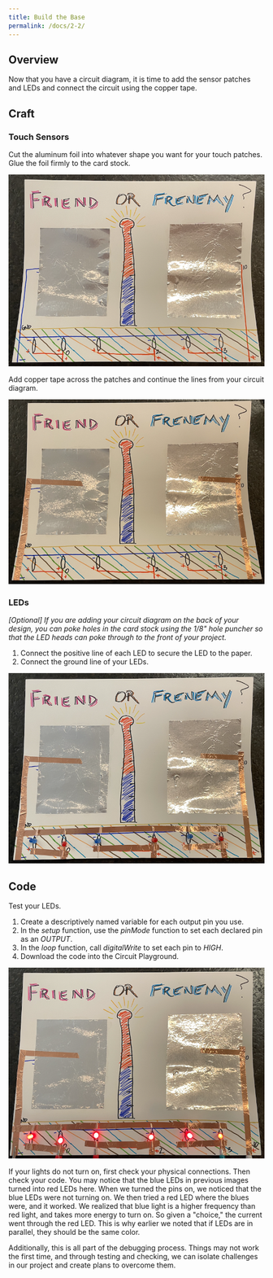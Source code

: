 ```yaml
---
title: Build the Base
permalink: /docs/2-2/
---
```

## Overview
Now that you have a circuit diagram, it is time to add the sensor patches and LEDs
and connect the circuit using the copper tape.

## Craft

### Touch Sensors
Cut the aluminum foil into whatever shape you want for your touch patches. Glue the foil firmly to the card stock.

![add touch sensors](../images/2-2_touch-sensors.png)

Add copper tape across the patches and continue the lines from your circuit diagram.

![connect touch sensors](../images/2-2_connect-touch.png)

### LEDs
*[Optional] If you are adding your circuit diagram on the back of your design, you can poke holes in the card stock using the 1/8" hole puncher so that the LED heads can poke through to the front of your project.*

1. Connect the positive line of each LED to secure the LED to the paper.
2. Connect the ground line of your LEDs.

![connect LEDs](../images/2-2_connect-leds.png)

## Code
Test your LEDs.
1. Create a descriptively named variable for each output pin you use.
2. In the *setup* function, use the *pinMode* function to set each declared pin as an *OUTPUT*.
3. In the *loop* function, call *digitalWrite* to set each pin to *HIGH*.
4. Download the code into the Circuit Playground.

![lights on](../images/2-2_lights-on.png)

If your lights do not turn on, first check your physical connections. Then check your code.
You may notice that the blue LEDs in previous images turned into red LEDs here. When we turned the pins on, we noticed that the blue LEDs were not turning on. We then tried a red LED where the blues were, and it worked. We realized that blue light is a higher frequency than red light, and takes more energy to turn on. So given a "choice," the current went through the red LED. This is why earlier we noted that if LEDs are in parallel, they should be the same color.

Additionally, this is all part of the debugging process. Things may not work the first time, and through testing and checking, we can isolate challenges in our project and create plans to overcome them.
